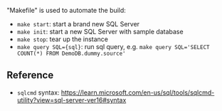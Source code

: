 
"Makefile" is used to automate the build:
- `make start`: start a brand new SQL Server
- `make init`: start a new SQL Server with sample database
- `make stop`: tear up the instance
- `make query SQL={sql}`: run sql query, e.g. `make query SQL='SELECT COUNT(*) FROM DemoDB.dummy.source'`


## Reference
- `sqlcmd` syntax: https://learn.microsoft.com/en-us/sql/tools/sqlcmd-utility?view=sql-server-ver16#syntax
